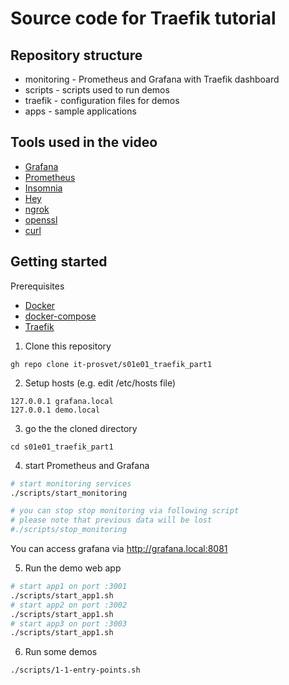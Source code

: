 # Source code for Traefik tutorial

## Repository structure

* monitoring - Prometheus and Grafana with Traefik dashboard
* scripts - scripts used to run demos
* traefik - configuration files for demos
* apps - sample applications

## Tools used in the video

* [Grafana](https://grafana.com/)
* [Prometheus](https://prometheus.io/)
* [Insomnia](https://insomnia.rest/)
* [Hey](https://github.com/rakyll/hey)
* [ngrok](https://ngrok.com/)
* [openssl](https://www.openssl.org/)
* [curl](https://curl.se/)

## Getting started

  Prerequisites
* [Docker](https://docs.docker.com/get-docker/)
* [docker-compose](https://docs.docker.com/compose/install/)
* [Traefik](https://doc.traefik.io/traefik/getting-started/install-traefik/)

1. Clone this repository
```
gh repo clone it-prosvet/s01e01_traefik_part1
```
2. Setup hosts (e.g. edit /etc/hosts file)
```
127.0.0.1 grafana.local
127.0.0.1 demo.local
```
3. go the the cloned directory
```
cd s01e01_traefik_part1
```
4. start Prometheus and Grafana
  
```bash
# start monitoring services
./scripts/start_monitoring

# you can stop stop monitoring via following script
# please note that previous data will be lost
#./scripts/stop_monitoring
```
You can access grafana via http://grafana.local:8081

5. Run the demo web app

```bash
# start app1 on port :3001
./scripts/start_app1.sh
# start app2 on port :3002
./scripts/start_app1.sh
# start app3 on port :3003
./scripts/start_app1.sh
```

6. Run some demos
```bash
./scripts/1-1-entry-points.sh
```
  
